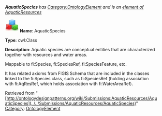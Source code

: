 ___AquaticSpecies__ has [Category:OntologyElement](../../Category/OntologyElement "Category:OntologyElement") and is an [element of](../../Property/ElementOf "Property:ElementOf") [AquaticResources](../../Submissions/AquaticResources "Submissions:AquaticResources")_


  




[![Class](../../images/thumb/2/27/Class.gif/45px-Class.gif)](../../Image/Class.gif "Class")
__Name__: AquaticSpecies 


__Type:__ owl:Class 


__Description__: Aquatic species are conceptual entities that are characterized together with resources and water areas. 


Mappable to fi:Species, fi:SpeciesRef, fi:SpeciesFeature, etc.


It has related axioms from FIGIS Schema that are included in the classes linked to the fi:Species class, such as fi:SpeciesRef (holding association with fi:AqResRef, which holds association with fi:WaterAreaRef). 





Retrieved from "[http://ontologydesignpatterns.org/wiki/Submissions:AquaticResources/AquaticSpecies](../../Submissions/AquaticResources/AquaticSpecies)"
 [Category](http://ontologydesignpatterns.org/wiki/Special:Categories "Special:Categories"): [OntologyElement](../../Category/OntologyElement "Category:OntologyElement")